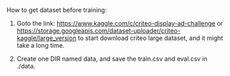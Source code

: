 How to get dataset before training:
1. Goto the link: https://www.kaggle.com/c/criteo-display-ad-challenge
   or https://storage.googleapis.com/dataset-uploader/criteo-kaggle/large_version
   to start download criteo large dataset, and it might take a long time.

2. Create one DIR named data, and save the train.csv and eval.csv in ./data.

